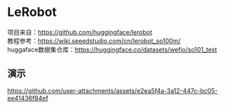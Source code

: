 # LeRobot
项目来自：https://github.com/huggingface/lerobot<br>
教程参考：https://wiki.seeedstudio.com/cn/lerobot_so100m/<br>
huggaface数据集仓库：https://huggingface.co/datasets/wefio/so101_test<br>
## 演示
https://github.com/user-attachments/assets/e2ea5f4a-3a12-447c-bc05-ee41436f84ef

